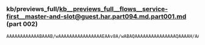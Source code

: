 ### kb/previews_full/kb__previews_full__flows__service-first__master-and-slot@guest.har.part094.md.part001.md (part 002)

```md
AAAAAAAAAAAABAAAB/wAAAAAAAAAAAAAAAAEAAv8A/wABAQAAAAAAAAAAAAAAAQAAAAH/AAABAAAAAQAAAAH/AAAAAAAAAQAAA
```

```
